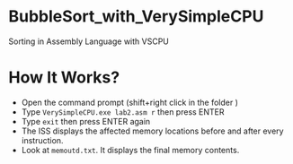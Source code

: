 # BubbleSort_with_VerySimpleCPU
Sorting in Assembly Language with VSCPU
 
 # How It Works?

- Open the command prompt (shift+right click in the folder )
- Type `VerySimpleCPU.exe lab2.asm r` then press ENTER
- Type `exit` then press ENTER again
- The ISS displays the affected memory locations before and after every instruction.
- Look at `memoutd.txt`. It displays the final memory contents.
